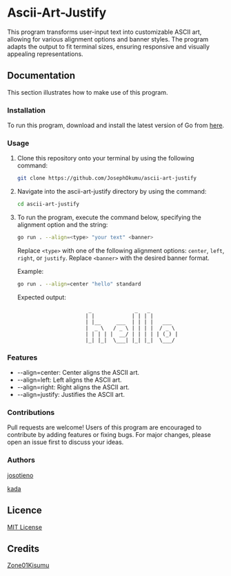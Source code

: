# Ascii-Art-Justify

This program transforms user-input text into customizable ASCII art, allowing for various alignment options and banner styles. The program adapts the output to fit terminal sizes, ensuring responsive and visually appealing representations.

## Documentation

This section illustrates how to make use of this program.

### Installation

To run this program, download and install the latest version of Go from [here](https://go.dev/doc/install).

### Usage

1. Clone this repository onto your terminal by using the following command:
    ```bash
    git clone https://github.com/JosephOkumu/ascii-art-justify
    ```

2. Navigate into the ascii-art-justify directory by using the command:
    ```bash
    cd ascii-art-justify
    ```

3. To run the program, execute the command below, specifying the alignment option and the string:
    ```bash
    go run . --align=<type> "your text" <banner>
    ```
   Replace `<type>` with one of the following alignment options: `center`, `left`, `right`, or `justify`. Replace `<banner>` with the desired banner format.

   Example:
   ```bash
   go run . --align=center "hello" standard
   ```
   Expected output:



                              _              _   _          
                             | |            | | | |         
                             | |__     ___  | | | |   ___   
                             |  _ \   / _ \ | | | |  / _ \  
                             | | | | |  __/ | | | | | (_) | 
                             |_| |_|  \___| |_| |_|  \___/  

### Features
- --align=center: Center aligns the ASCII art.
- --align=left: Left aligns the ASCII art.
- --align=right: Right aligns the ASCII art.
- --align=justify: Justifies the ASCII art.

### Contributions

Pull requests are welcome! Users of this program are encouraged to contribute by adding features or fixing bugs. For major changes, please open an issue first to discuss your ideas.

### Authors
[josotieno](https://github.com/JosephOkumu)

[kada](https://learn.zone01kisumu.ke/git/kada/)

## Licence
[MIT License](./LICENSE)
## Credits
[Zone01Kisumu](https://www.zone01kisumu.ke/)
